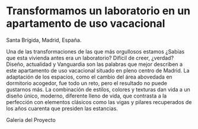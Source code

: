 # Transformamos un laboratorio en un apartamento de uso vacacional

Santa Brígida, Madrid, España.

Una de las transformaciones de las que más orgullosos estamos ¿Sabías que esta
vivienda antes era un laboratorio? Difícil de creer, ¿verdad? Diseño, actualidad
y Vanguardia son las palabras que mejor describen a este apartamento de uso vacacional
situado en pleno centro de Madrid. La adaptación de los espacios, como el cambio
del área abovedada en dormitorio acogedor, fue todo un reto, pero el resultado no
puede gustarnos más. La combinación de estilos, colores y texturas dan vida a un
diseño único, moderno, diferente lleno de vida, que contrasta a la perfección
con elementos clásicos como las vigas y pilares recuperados de los años cuarenta
que presiden las estancias.

Galeria del Proyecto


